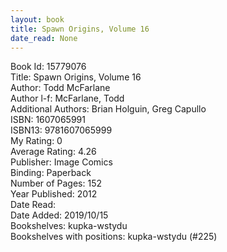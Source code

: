 ```yaml
---
layout: book
title: Spawn Origins, Volume 16
date_read: None
---
```


Book Id: 15779076<br />
Title: Spawn Origins, Volume 16<br />
Author: Todd McFarlane<br />
Author l-f: McFarlane, Todd<br />
Additional Authors: Brian Holguin, Greg Capullo<br />
ISBN: 1607065991<br />
ISBN13: 9781607065999<br />
My Rating: 0<br />
Average Rating: 4.26<br />
Publisher: Image Comics<br />
Binding: Paperback<br />
Number of Pages: 152<br />
Year Published: 2012<br />
Date Read: <br />
Date Added: 2019/10/15<br />
Bookshelves: kupka-wstydu<br />
Bookshelves with positions: kupka-wstydu (#225)<br />

